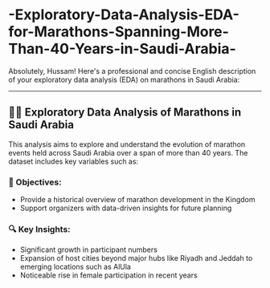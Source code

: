 # -Exploratory-Data-Analysis-EDA-for-Marathons-Spanning-More-Than-40-Years-in-Saudi-Arabia-
Absolutely, Hussam! Here's a professional and concise English description of your exploratory data analysis (EDA) on marathons in Saudi Arabia:

---

## 🏃‍♂️ Exploratory Data Analysis of Marathons in Saudi Arabia

This analysis aims to explore and understand the evolution of marathon events held across Saudi Arabia over a span of more than 40 years. The dataset includes key variables such as:


### 🎯 Objectives:
- Provide a historical overview of marathon development in the Kingdom  
- Support organizers with data-driven insights for future planning  

### 🔍 Key Insights:
- Significant growth in participant numbers 
- Expansion of host cities beyond major hubs like Riyadh and Jeddah to emerging locations such as AlUla  
- Noticeable rise in female participation in recent years
